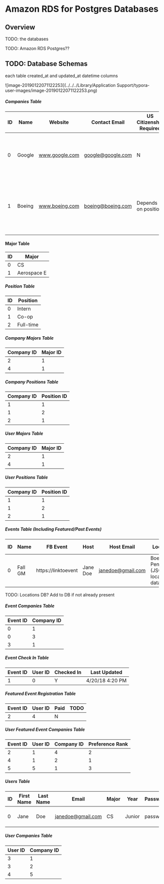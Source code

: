 # Amazon RDS for Postgres Databases



## Overview

TODO: the databases

TODO: Amazon RDS Postgres??



## TODO: Database Schemas

each table created_at and updated_at datetime columns

![image-20190122071122253](../../../Library/Application Support/typora-user-images/image-20190122071122253.png)

##### Companies Table

| ID   | Name   | Website        | Contact Email     | US Citizenship Required | Description                                                  | Logo               | Misc. |
| ---- | ------ | -------------- | ----------------- | ----------------------- | ------------------------------------------------------------ | ------------------ | ----- |
| 0    | Google | www.google.com | google@google.com | N                       | Organize the world's information and make it universally accessible and useful. | https://linktologo |       |
| 1    | Boeing | www.boeing.com | boeing@boeing.com | Depends on position     | People working together as a global enterprise for aerospace industry leadership. | https://linktologo |       |



#### Major Table

| ID   | Major       |
| ---- | ----------- |
| 0    | CS          |
| 1    | Aerospace E |



##### Position Table

| ID   | Position  |
| ---- | --------- |
| 0    | Intern    |
| 1    | Co-op     |
| 2    | Full-time |



##### Company Majors Table

| Company ID | Major ID |
| ---------- | -------- |
| 2          | 1        |
| 4          | 1        |



##### Company Positions Table

| Company ID | Position ID |
| ---------- | ----------- |
| 1          | 1           |
| 1          | 2           |
| 2          | 1           |



##### User Majors Table

| Company ID | Major ID |
| ---------- | -------- |
| 2          | 1        |
| 4          | 1        |



##### User Positions Table

| Company ID | Position ID |
| ---------- | ----------- |
| 1          | 1           |
| 1          | 2           |
| 2          | 1           |



##### Events Table (Including Featured/Past Events)

| ID   | Name    | FB Event            | Host     | Host Email        | Location                                  | Date    | Start Time | End Time | Description   | Category     | Picture               |
| ---- | ------- | ------------------- | -------- | ----------------- | ----------------------------------------- | ------- | ---------- | -------- | ------------- | ------------ | --------------------- |
| 0    | Fall GM | https://linktoevent | Jane Doe | janedoe@gmail.com | Boelter Penthouse (JSON of location data) | 9/30/18 | 5 PM       | 7 PM     | UCLA SWE's GM | Club, Social | https://linktopicture |

TODO: Locations DB? Add to DB if not already present



##### Event Companies Table

| Event ID | Company ID |
| -------- | ---------- |
| 0        | 1          |
| 0        | 3          |
| 3        | 1          |



##### Event Check In Table

| Event ID | User ID | Checked In | Last Updated    |
| -------- | ------- | ---------- | --------------- |
| 1        | 0       | Y          | 4/20/18 4:20 PM |



##### Featured Event Registration Table

| Event ID | User ID | Paid | TODO |
| -------- | ------- | ---- | ---- |
| 2        | 4       | N    |      |



##### User Featured Event Companies Table

| Event ID | User ID | Company ID | Preference Rank |
| -------- | ------- | ---------- | --------------- |
| 2        | 1       | 4          | 2               |
| 4        | 1       | 2          | 1               |
| 5        | 5       | 1          | 3               |



##### Users Table

| ID   | First Name | Last Name | Email             | Major | Year   | Password | Dietary Restrictions | Admin | Last Active     | Time Joined    |
| ---- | ---------- | --------- | ----------------- | ----- | ------ | -------- | -------------------- | ----- | --------------- | -------------- |
| 0    | Jane       | Doe       | janedoe@gmail.com | CS    | Junior | password | N/A                  | Y     | 4/20/18 4:20 PM | 1/1/18 5:00 PM |



##### User Companies Table

| User ID | Company ID |
| ------- | ---------- |
| 3       | 1          |
| 3       | 2          |
| 4       | 5          |
